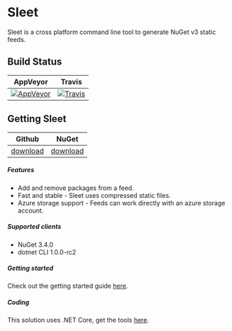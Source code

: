 # Sleet

Sleet is a cross platform command line tool to generate NuGet v3 static feeds.

## Build Status

| AppVeyor | Travis |
| --- | --- |
| [![AppVeyor](https://ci.appveyor.com/api/projects/status/cuhdeq60c3ogy7pa?svg=true)](https://ci.appveyor.com/project/emgarten/sleet) | [![Travis](https://travis-ci.org/emgarten/Sleet.svg?branch=master)](https://travis-ci.org/emgarten/Sleet) |

## Getting Sleet

| Github | NuGet |
| --- | --- |
| [download](https://github.com/emgarten/Sleet/releases/latest) | [download](https://www.nuget.org/packages/Sleet) |

##### Features
* Add and remove packages from a feed.
* Fast and stable - Sleet uses compressed static files.
* Azure storage support - Feeds can work directly with an azure storage account.

##### Supported clients
* NuGet 3.4.0
* dotnet CLI 1.0.0-rc2

##### Getting started
Check out the getting started guide [here](http://emgarten.com/2016/04/25/how-to-host-a-nuget-v3-feed-on-azure-storage/).

##### Coding
This solution uses .NET Core, get the tools [here](http://dot.net/).
